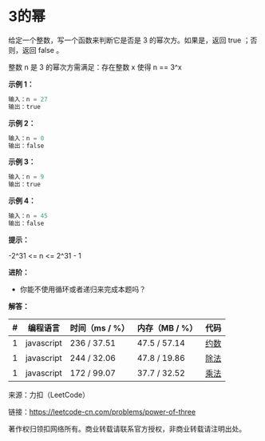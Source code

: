 # 3的幂

给定一个整数，写一个函数来判断它是否是 3 的幂次方。如果是，返回 true ；否则，返回 false 。

整数 n 是 3 的幂次方需满足：存在整数 x 使得 n == 3^x

**示例 1：**

``` javascript
输入：n = 27
输出：true
```

**示例 2：**

``` javascript
输入：n = 0
输出：false
```

**示例 3：**

``` javascript
输入：n = 9
输出：true
```

**示例 4：**

``` javascript
输入：n = 45
输出：false
```

**提示：**

-2^31 <= n <= 2^31 - 1

**进阶：**

- 你能不使用循环或者递归来完成本题吗？

**解答：**

**#**|**编程语言**|**时间（ms / %）**|**内存（MB / %）**|**代码**
--|--|--|--|--
1|javascript|236 / 37.51|47.5 / 57.14|[约数](./javascript/ac_v1.js)
1|javascript|244 / 32.06|47.8 / 19.86|[除法](./javascript/ac_v2.js)
1|javascript|172 / 99.07|37.7 / 32.52|[乘法](./javascript/ac_v1.js)

来源：力扣（LeetCode）

链接：https://leetcode-cn.com/problems/power-of-three

著作权归领扣网络所有。商业转载请联系官方授权，非商业转载请注明出处。
